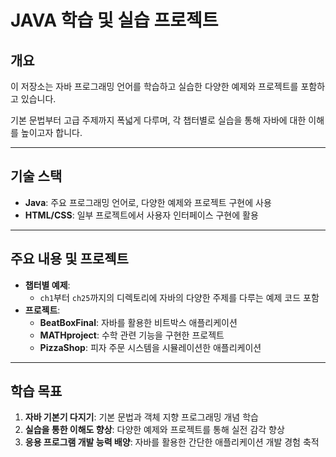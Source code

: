 # JAVA 학습 및 실습 프로젝트

## 개요
이 저장소는 자바 프로그래밍 언어를 학습하고 실습한 다양한 예제와 프로젝트를 포함하고 있습니다. 

기본 문법부터 고급 주제까지 폭넓게 다루며, 각 챕터별로 실습을 통해 자바에 대한 이해를 높이고자 합니다.

---

## 기술 스택
- **Java**: 주요 프로그래밍 언어로, 다양한 예제와 프로젝트 구현에 사용
- **HTML/CSS**: 일부 프로젝트에서 사용자 인터페이스 구현에 활용

---

## 주요 내용 및 프로젝트
- **챕터별 예제**:
  - `ch1`부터 `ch25`까지의 디렉토리에 자바의 다양한 주제를 다루는 예제 코드 포함
- **프로젝트**:
  - **BeatBoxFinal**: 자바를 활용한 비트박스 애플리케이션
  - **MATHproject**: 수학 관련 기능을 구현한 프로젝트
  - **PizzaShop**: 피자 주문 시스템을 시뮬레이션한 애플리케이션

---

## 학습 목표
1. **자바 기본기 다지기**: 기본 문법과 객체 지향 프로그래밍 개념 학습
2. **실습을 통한 이해도 향상**: 다양한 예제와 프로젝트를 통해 실전 감각 향상
3. **응용 프로그램 개발 능력 배양**: 자바를 활용한 간단한 애플리케이션 개발 경험 축적
